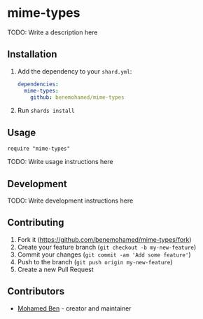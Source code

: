 # mime-types

TODO: Write a description here

## Installation

1. Add the dependency to your `shard.yml`:

   ```yaml
   dependencies:
     mime-types:
       github: benemohamed/mime-types
   ```

2. Run `shards install`

## Usage

```crystal
require "mime-types"
```

TODO: Write usage instructions here

## Development

TODO: Write development instructions here

## Contributing

1. Fork it (<https://github.com/benemohamed/mime-types/fork>)
2. Create your feature branch (`git checkout -b my-new-feature`)
3. Commit your changes (`git commit -am 'Add some feature'`)
4. Push to the branch (`git push origin my-new-feature`)
5. Create a new Pull Request

## Contributors

- [Mohamed Ben](https://github.com/benemohamed) - creator and maintainer
